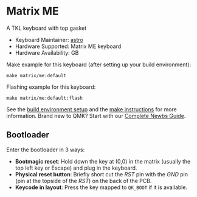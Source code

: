 # Matrix ME

A TKL keyboard with top gasket

* Keyboard Maintainer: [astro](https://github.com/yulei)
* Hardware Supported: Matrix ME keyboard
* Hardware Availability: GB

Make example for this keyboard (after setting up your build environment):

    make matrix/me:default

Flashing example for this keyboard:

    make matrix/me:default:flash

See the [build environment setup](https://docs.qmk.fm/#/getting_started_build_tools) and the [make instructions](https://docs.qmk.fm/#/getting_started_make_guide) for more information. Brand new to QMK? Start with our [Complete Newbs Guide](https://docs.qmk.fm/#/newbs).

## Bootloader

Enter the bootloader in 3 ways:

* **Bootmagic reset**: Hold down the key at (0,0) in the matrix (usually the top left key or Escape) and plug in the keyboard.
* **Physical reset button**: Briefly short cut the *RST* pin with the *GND* pin (pin at the topside of the *RST*) on the back of the PCB.
* **Keycode in layout**: Press the key mapped to `QK_BOOT` if it is available.